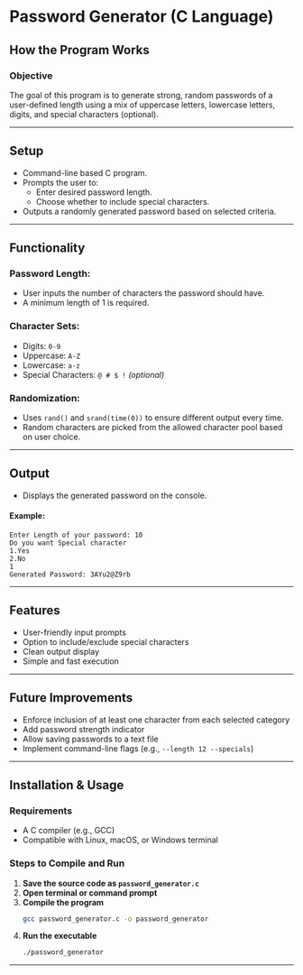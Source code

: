 # Password Generator (C Language)

## How the Program Works

###  Objective  
The goal of this program is to generate strong, random passwords of a user-defined length using a mix of uppercase letters, lowercase letters, digits, and special characters (optional).

---

## Setup

- Command-line based C program.
- Prompts the user to:
  - Enter desired password length.
  - Choose whether to include special characters.
- Outputs a randomly generated password based on selected criteria.

---

## Functionality

### Password Length:
- User inputs the number of characters the password should have.
- A minimum length of 1 is required.

### Character Sets:
- Digits: `0-9`
- Uppercase: `A-Z`
- Lowercase: `a-z`
- Special Characters: `@ # $ !` *(optional)*

### Randomization:
- Uses `rand()` and `srand(time(0))` to ensure different output every time.
- Random characters are picked from the allowed character pool based on user choice.

---

## Output

- Displays the generated password on the console.

#### Example:
```
Enter Length of your password: 10
Do you want Special character 
1.Yes
2.No
1
Generated Password: 3AYu2@Z9rb
```

---

## Features

- User-friendly input prompts
- Option to include/exclude special characters
- Clean output display
- Simple and fast execution

---

## Future Improvements

- Enforce inclusion of at least one character from each selected category
- Add password strength indicator
- Allow saving passwords to a text file
- Implement command-line flags (e.g., `--length 12 --specials`)

---

## Installation & Usage

### Requirements
- A C compiler (e.g., GCC)
- Compatible with Linux, macOS, or Windows terminal

### Steps to Compile and Run

1. **Save the source code as `password_generator.c`**
2. **Open terminal or command prompt**
3. **Compile the program**  
   ```bash
   gcc password_generator.c -o password_generator
   ```
4. **Run the executable**  
   ```bash
   ./password_generator
   ```

---

